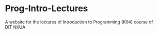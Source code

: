 # Prog-Intro-Lectures
A website for the lectures of Introduction to Programming (Κ04) course of DIT NKUA
